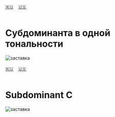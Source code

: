 <span id="ru"><a href='#ru'>🇷🇺</a> &nbsp;&nbsp;&nbsp;<a href='#en'>🇺🇸</a> &nbsp;&nbsp;&nbsp;</span><br><br>
# Субдоминанта в одной тональности

![заставка](https://github.com/Fistachka/subdominantC/assets/154689291/39742953-2aae-4c15-8697-24a1d7008e3e)<br><br>
<span id="en"><a href='#ru'>🇷🇺</a> &nbsp;&nbsp;&nbsp;<a href='#en'>🇺🇸</a> &nbsp;&nbsp;&nbsp;</span><br><br>
# Subdominant С

![заставка](https://github.com/Fistachka/subdominantC/assets/154689291/39742953-2aae-4c15-8697-24a1d7008e3e)
<br><br>
